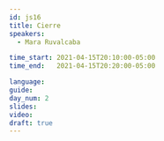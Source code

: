 ```yaml
---
id: js16
title: Cierre
speakers:
  - Mara Ruvalcaba

time_start: 2021-04-15T20:10:00-05:00
time_end:   2021-04-15T20:20:00-05:00

language: 
guide:
day_num: 2
slides: 
video: 
draft: true
---
```

 



